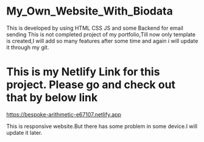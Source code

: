 # My_Own_Website_With_Biodata
This is developed by using HTML CSS JS and some Backend for email sending
This is not completed project of my portfolio,Till now only template is created,I will add so many features after some time and again i will update it through my git.

# This is my Netlify Link for this project. Please go and check out that by below link
 https://bespoke-arithmetic-e67107.netlify.app
         
   This is responsive website.But there has some problem in some device.I will update it later.
         
